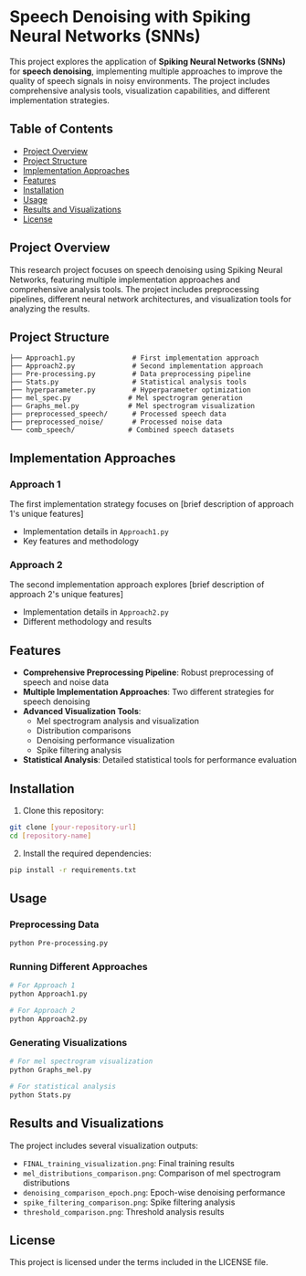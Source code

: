 # Speech Denoising with Spiking Neural Networks (SNNs)

This project explores the application of **Spiking Neural Networks (SNNs)** for **speech denoising**, implementing multiple approaches to improve the quality of speech signals in noisy environments. The project includes comprehensive analysis tools, visualization capabilities, and different implementation strategies.

## Table of Contents
- [Project Overview](#project-overview)
- [Project Structure](#project-structure)
- [Implementation Approaches](#implementation-approaches)
- [Features](#features)
- [Installation](#installation)
- [Usage](#usage)
- [Results and Visualizations](#results-and-visualizations)
- [License](#license)

## Project Overview

This research project focuses on speech denoising using Spiking Neural Networks, featuring multiple implementation approaches and comprehensive analysis tools. The project includes preprocessing pipelines, different neural network architectures, and visualization tools for analyzing the results.

## Project Structure

```
├── Approach1.py              # First implementation approach
├── Approach2.py              # Second implementation approach
├── Pre-processing.py         # Data preprocessing pipeline
├── Stats.py                  # Statistical analysis tools
├── hyperparameter.py         # Hyperparameter optimization
├── mel_spec.py              # Mel spectrogram generation
├── Graphs_mel.py            # Mel spectrogram visualization
├── preprocessed_speech/      # Processed speech data
├── preprocessed_noise/       # Processed noise data
└── comb_speech/             # Combined speech datasets
```

## Implementation Approaches

### Approach 1
The first implementation strategy focuses on [brief description of approach 1's unique features]
- Implementation details in `Approach1.py`
- Key features and methodology

### Approach 2
The second implementation approach explores [brief description of approach 2's unique features]
- Implementation details in `Approach2.py`
- Different methodology and results

## Features

- **Comprehensive Preprocessing Pipeline**: Robust preprocessing of speech and noise data
- **Multiple Implementation Approaches**: Two different strategies for speech denoising
- **Advanced Visualization Tools**: 
  - Mel spectrogram analysis and visualization
  - Distribution comparisons
  - Denoising performance visualization
  - Spike filtering analysis
- **Statistical Analysis**: Detailed statistical tools for performance evaluation

## Installation

1. Clone this repository:
```bash
git clone [your-repository-url]
cd [repository-name]
```

2. Install the required dependencies:
```bash
pip install -r requirements.txt
```

## Usage

### Preprocessing Data
```bash
python Pre-processing.py
```

### Running Different Approaches
```bash
# For Approach 1
python Approach1.py

# For Approach 2
python Approach2.py
```

### Generating Visualizations
```bash
# For mel spectrogram visualization
python Graphs_mel.py

# For statistical analysis
python Stats.py
```

## Results and Visualizations

The project includes several visualization outputs:

- `FINAL_training_visualization.png`: Final training results
- `mel_distributions_comparison.png`: Comparison of mel spectrogram distributions
- `denoising_comparison_epoch.png`: Epoch-wise denoising performance
- `spike_filtering_comparison.png`: Spike filtering analysis
- `threshold_comparison.png`: Threshold analysis results

## License

This project is licensed under the terms included in the LICENSE file.

